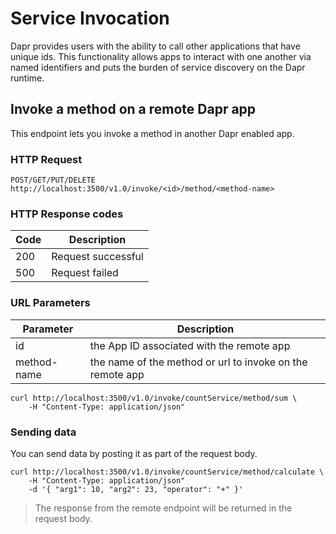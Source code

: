 # Service Invocation

Dapr provides users with the ability to call other applications that have unique ids.
This functionality allows apps to interact with one another via named identifiers and puts the burden of service discovery on the Dapr runtime.

## Invoke a method on a remote Dapr app

This endpoint lets you invoke a method in another Dapr enabled app.

### HTTP Request

`POST/GET/PUT/DELETE http://localhost:3500/v1.0/invoke/<id>/method/<method-name>`

### HTTP Response codes

Code | Description
---- | -----------
200  | Request successful
500  | Request failed

### URL Parameters

Parameter | Description
--------- | -----------
id | the App ID associated with the remote app
method-name | the name of the method or url to invoke on the remote app

```shell
curl http://localhost:3500/v1.0/invoke/countService/method/sum \
	-H "Content-Type: application/json"
```

### Sending data

You can send data by posting it as part of the request body.

```shell
curl http://localhost:3500/v1.0/invoke/countService/method/calculate \
	-H "Content-Type: application/json"
	-d '{ "arg1": 10, "arg2": 23, "operator": "+" }'
```

> The response from the remote endpoint will be returned in the request body.
